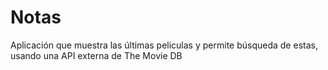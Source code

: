 # Notas
Aplicación que muestra las últimas peliculas y permite búsqueda de estas, usando una API externa de The Movie DB